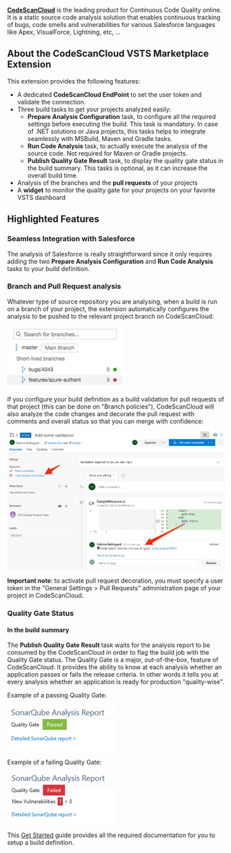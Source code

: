 **[CodeScanCloud][sc]** is the leading product for Continuous Code Quality online. It is a static source code analysis solution that enables continuous tracking of bugs, code smells and vulnerabilities for various Salesforce languages like Apex, VisualForce, Lightning, etc, ...

## About the CodeScanCloud VSTS Marketplace Extension
This extension provides the following features:
* A dedicated **CodeScanCloud EndPoint** to set the user token and validate the connection.
* Three build tasks to get your projects analyzed easily:
  * **Prepare Analysis Configuration** task, to configure all the required settings before executing the build. This task is mandatory. In case of .NET solutions or Java projects, this tasks helps to integrate seamlessly with MSBuild, Maven and Gradle tasks.
  * **Run Code Analysis** task, to actually execute the analysis of the source code. Not required for Maven or Gradle projects.
  * **Publish Quality Gate Result** task, to display the quality gate status in the build summary. This tasks is optional, as it can increase the overall build time.
* Analysis of the branches and the **pull requests** of your projects
* A **widget** to monitor the quality gate for your projects on your favorite VSTS dashboard

## Highlighted Features
### Seamless Integration with Salesforce
The analysis of Salesforce is really straightforward since it only requires adding the two **Prepare Analysis Configuration** and **Run Code Analysis** tasks to your build definition.

### Branch and Pull Request analysis
Whatever type of source repository you are analysing, when a build is run on a branch of your project, the extension 
automatically configures the analysis to be pushed to the relevant project branch on CodeScanCloud:

![Branches](img/branches.png)

If you configure your build definition as a build validation for pull requests of that project (this can be done on "Branch policies"), CodeScanCloud will also
analyze the code changes and decorate the pull request with comments and overall status so that you can merge with confidence:

![PR-Decoration](img/pull-request-decoration.png)

**Important note**: to activate pull request decoration, you must specify a user token in the 
"General Settings > Pull Requests" administration page of your project in CodeScanCloud.

### Quality Gate Status

#### In the build summary
The **Publish Quality Gate Result** task waits for the analysis report to be consumed by the CodeScanCloud in order to flag the build job with the Quality Gate status. The Quality Gate is a major, out-of-the-box, feature of CodeScanCloud. It provides the ability to know at each analysis whether an application passes or fails the release criteria. In other words it tells you at every analysis whether an application is ready for production "quality-wise".

Example of a passing Quality Gate:

![Passed Qualiy Gate](img/sq-analysis-report-passed.png)

Example of a failing Quality Gate:

![Failed Qualiy Gate](img/sq-analysis-report-failed.png)



This [Get Started][getstarted] guide provides all the required documentation for you to setup a build definition.

   [sc]: <https://app.codescan.io>
   [getstarted]: <http://www.code-scan.com/cloud/install-configure-scanner-tfs-ts>
